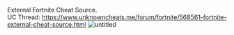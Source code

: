 External Fortnite Cheat Source.                                                                                         
UC Thread: https://www.unknowncheats.me/forum/fortnite/568561-fortnite-external-cheat-source.html
![untitled](https://user-images.githubusercontent.com/104287840/214996773-b5d419f7-84f0-4d93-ae41-244c62ec6a31.png)

